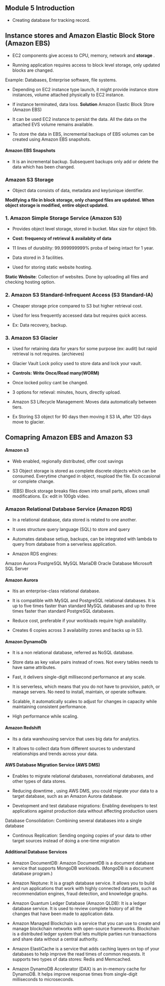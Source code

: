 ## Module 5 Introduction

- Creating database for tracking record.

## Instance stores and Amazon Elastic Block Store (Amazon EBS)

- EC2 components give access to CPU, memory, network and **storage** .

- Running application requires access to block level storage, only updated blocks are changed.

Example: Databases, Enterprise software, file systems.

- Depending on EC2 instance type launch, it might provide instance store instances, volume attached physically to EC2 instance.

- If instance terminated, data loss. **Solution** Amazon Elastic Block Store (Amazon EBS)

- It can be used EC2 instance to persist the data. All the data on the attached EVS volume remains available.

- To store the data in EBS, incremental backups of EBS volumes can be created using Amazon EBS snapshots.

#### Amazon EBS Snapshots

- It is an incremental backup. Subsequent backups only add or delete the data which has been changed.


### Amazon S3 Storage

- Object data consists of data, metadata and key(unique identifier.

**Modifying a file in block storage, only changed files are updated. When object storage is modified, entire object updated.**

### 1. Amazon Simple Storage Service (Amazon S3)

- Provides object level storage, stored in bucket. Max size for object 5tb.

- **Cost: frequency of retrieval & availabity of data**

- 11 lines of durability: 99.999999999% proba of being intact for 1 year.

- Data stored in 3 facilities.

- Used for storing static website hosting.

**Static Website**: Collection of websites. Done by uploading all files and checking hosting option.

### 2. Amazon S3 Standard-Infrequent Access (S3 Standard-IA)

- Cheaper storage price compared to S3 but higher retrieval cost.

- Used for less frequently accessed data but requires quick access.

- Ex: Data recovery, backup.

### 3. Amazon S3 Glacier

- Used for retaining data for years for some purpose (ex: audit) but rapid retrieval is not requires. (archieves)

- Glacier Vault Lock policy used to store data and lock your vault.

- **Controls: Write Once/Read many(WORM)**

- Once locked policy cant be changed.

- 3 options for retieval: minutes, hours, directly upload.

- Amazon S3 Lifecycle Management: Moves data automatically between tiers.

- Ex Storing S3 object for 90 days then moving it S3 IA, after 120 days move to glacier.


## Comapring Amazon EBS and Amazon S3

#### Amazon s3

- Web enabled, regionally distributed, offer cost savings

- S3 Object storage is stored as complete discrete objects which can be consumed. Everytime changed in object, reupload the file. Ex occasional or complete change.


- (EBS) Block storage breaks files down into small parts, allows small modifications. Ex: edit in 100gb video.


### Amazon Relational Database Service (Amazon RDS)

- In a relational database, data stored is related to one another.

- It uses structure query language (SQL) to store and query

- Automates database setiup, backups, can be integrated with lambda to query from database from a serverless application.

- Amazon RDS engines:

Amazon Aurora
PostgreSQL
MySQL
MariaDB
Oracle Database
Microsoft SQL Server


#### Amazon Aurora

- Itis an enterprise-class relational database.

- It is compatible with MySQL and PostgreSQL relational databases. It is up to five times faster than standard MySQL databases and up to three times faster than standard PostgreSQL databases.

- Reduce cost, preferable if your workloads require high availability.

- Creates 6 copies across 3 availability zones and backs up in S3.


#### Amazon DynamoDb

- It is a non relational database, referred as NoSQL database.

- Store data as key value pairs instead of rows. Not every tables needs to have same attributes.

- Fast, it delivers single-digit millisecond performance at any scale.

- It is serverless, which means that you do not have to provision, patch, or manage servers. No need to install, maintain, or operate software.

- Scalable, it automatically scales to adjust for changes in capacity while maintaining consistent performance.

- High performance while scaling.


#### Amazon Redshift

- Its a data  warehousing service that uses big data for analytics.

- It allows to collect data from different sources to understand relationships and trends across your data.


#### AWS Database Migration Service (AWS DMS)

- Enables to  migrate relational databases, nonrelational databases, and other types of data stores.

- Reducing downtime , using AWS DMS, you could migrate your data to a target database, such as an Amazon Aurora database.

- Development and test database migrations: Enabling developers to test applications against production data without affecting production users

Database Consolidation: Combining several databases into a single database

- Continous Replication: Sending ongoing copies of your data to other target sources instead of doing a one-time migration

#### Additional Database Services

- Amazon DocumentDB: Amazon DocumentDB is a document database service that supports MongoDB workloads. (MongoDB is a document database program.)

- Amazon Neptune: It is a graph database service. It allows you to build and run applications that work with highly connected datasets, such as recommendation engines, fraud detection, and knowledge graphs.

- Amazon Quantum Ledger Database (Amazon QLDB): It is a ledger database service. It is used to review complete history of all the changes that have been made to application data.

- Amazon Managed Blockchain is a service that you can use to create and manage blockchain networks with open-source frameworks. Blockchain is a distributed ledger system that lets multiple parties run transactions and share data without a central authority.

- Amazon ElastiCache is a service that adds caching layers on top of your databases to help improve the read times of common requests. It supports two types of data stores: Redis and Memcached.

- Amazon DynamoDB Accelerator (DAX) is an in-memory cache for DynamoDB. It helps improve response times from single-digit milliseconds to microseconds.














